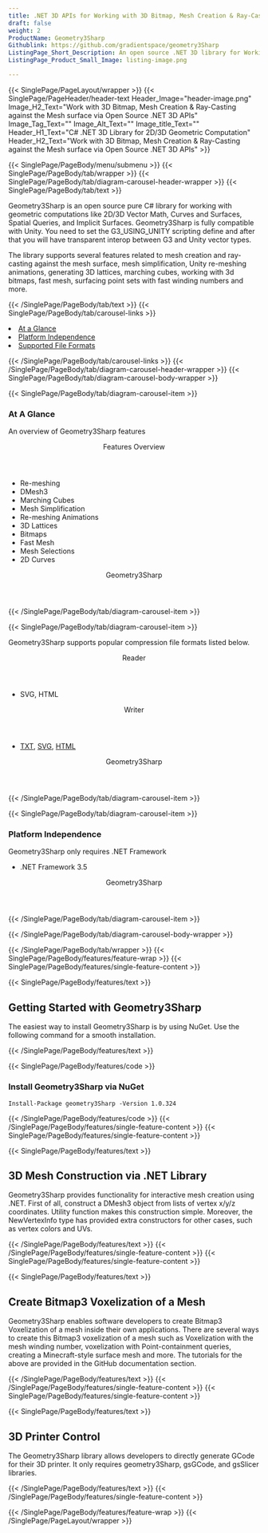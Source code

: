 ```yaml
---
title: .NET 3D APIs for Working with 3D Bitmap, Mesh Creation & Ray-Casting
draft: false
weight: 2
ProductName: Geometry3Sharp
Githublink: https://github.com/gradientspace/geometry3Sharp
ListingPage_Short_Description: An open source .NET 3D library for Working with 3D Bitmap, Mesh Creation & Ray-Casting against the Mesh surface
ListingPage_Product_Small_Image: listing-image.png 

---
```


{{< SinglePage/PageLayout/wrapper >}}
{{< SinglePage/PageHeader/header-text
Header_Image="header-image.png"
Image_H2_Text="Work with 3D Bitmap, Mesh Creation & Ray-Casting against the Mesh surface via Open Source .NET 3D APIs"
Image_Tag_Text=""
Image_Alt_Text=""
Image_title_Text=""
Header_H1_Text="C# .NET 3D Library for 2D/3D Geometric Computation"
Header_H2_Text="Work with 3D Bitmap, Mesh Creation & Ray-Casting against the Mesh surface via Open Source .NET 3D APIs" >}}

{{< SinglePage/PageBody/menu/submenu >}}
{{< SinglePage/PageBody/tab/wrapper >}}
{{< SinglePage/PageBody/tab/diagram-carousel-header-wrapper >}}
{{< SinglePage/PageBody/tab/text >}}



<p>Geometry3Sharp is an open source pure C# library for working with geometric computations like 2D/3D Vector Math, Curves and Surfaces, Spatial Queries, and Implicit Surfaces. Geometry3Sharp is fully compatible with Unity. You need to set the G3_USING_UNITY scripting define and after that you will have transparent interop between G3 and Unity vector types.</p>
<p>The library supports several features related to mesh creation and ray-casting against the mesh surface, mesh simplification, Unity re-meshing animations, generating 3D lattices, marching cubes, working with 3d bitmaps, fast mesh, surfacing point sets with fast winding numbers and more.</p>

{{< /SinglePage/PageBody/tab/text >}}
{{< SinglePage/PageBody/tab/carousel-links >}}

<li data-target="#diagramcarousel" data-slide-to="0"><a href="#">At a Glance</a></li>
<li data-target="#diagramcarousel" data-slide-to="2"><a href="#">Platform Independence</a></li>
<li data-target="#diagramcarousel" data-slide-to="1"><a class="activetab" href="#">Supported File Formats</a></li>


{{< /SinglePage/PageBody/tab/carousel-links >}}
{{< /SinglePage/PageBody/tab/diagram-carousel-header-wrapper >}}
{{< SinglePage/PageBody/tab/diagram-carousel-body-wrapper >}}

{{< SinglePage/PageBody/tab/diagram-carousel-item >}}
<h3>At A Glance</h3>
<p>An overview of Geometry3Sharp features</p>
<div class="diagram1 d1-poi">
<div class="d1-row">
<div class="d1-col d1-left"><header>Features Overview</header>
<ul>
<li>Re-meshing</li>
<li>DMesh3</li>
<li>Marching Cubes</li>
<li>Mesh Simplification</li>
<li>Re-meshing Animations</li>
<li>3D Lattices</li>
<li>Bitmaps</li>
<li>Fast Mesh</li>
<li>Mesh Selections</li>
<li>2D Curves</li>
</ul>
</div>
</div>
<div class="d1-logo" style="border: none;"><!--<img src='listing-image.png' alt="Compression APIs for .NET" />--><header>Geometry3Sharp</header><footer><small></small></footer></div>
<!--/logo--></div>
<!--/diagram1-->
{{< /SinglePage/PageBody/tab/diagram-carousel-item >}}

{{< SinglePage/PageBody/tab/diagram-carousel-item >}}
<p>Geometry3Sharp supports popular compression file formats listed below.</p>
<div class="diagram1 d2 d1-poi">
<div class="d1-row">
<div class="d1-col d1-left"><header><i class="fa fa-arrows-v"> </i> Reader</header>
<ul>
<li>SVG, HTML</li>
</ul>
</div>
<!--/left-->
<div class="d1-col d1-right"><header><i class="fa fa-long-arrow-down"> </i> Writer</header>
<ul>
<li><a href="https://docs.fileformat.com/word-processing/txt/">TXT</a>, <a href="https://docs.fileformat.com/page-description-language/svg/">SVG</a>, <a href="https://docs.fileformat.com/web/html/">HTML</a></li>
</ul>
</div>
<!--/right--></div>
<!--/row-->
<div class="d1-logo" style="border: none;"><!--<img src='listing-image.png' alt="Compression APIs for .NET" />--><header>Geometry3Sharp</header><footer><small></small></footer></div>
<!--/logo--></div>
<!--/diagram2-->
{{< /SinglePage/PageBody/tab/diagram-carousel-item >}}

{{< SinglePage/PageBody/tab/diagram-carousel-item >}}
<h3>Platform Independence</h3>
<p>Geometry3Sharp only requires .NET Framework</p>
<div class="diagram1 d1-poi">
<div class="d1-row">
<div class="d1-col d1-left">
<ul>
<li>.NET Framework 3.5</li>
</ul>
</div>
<!--/left-->
<div class="d1-col d1-right"> </div>
<!--/right--></div>
<!--/row-->
<div class="d1-logo" style="border: none;"><!--<img src='listing-image.png' alt="Compression APIs for .NET" />--><header>Geometry3Sharp</header><footer><small></small></footer></div>
<!--/logo--></div>
<!--/diagram2 -->
{{< /SinglePage/PageBody/tab/diagram-carousel-item >}}

{{< /SinglePage/PageBody/tab/diagram-carousel-body-wrapper >}}

{{< /SinglePage/PageBody/tab/wrapper >}}
{{< SinglePage/PageBody/features/feature-wrap >}}
{{< SinglePage/PageBody/features/single-feature-content >}}

{{< SinglePage/PageBody/features/text >}}
<h2 class="h2title">Getting Started with Geometry3Sharp</h2>
<p>The easiest way to install Geometry3Sharp is by using NuGet. Use the following command for a smooth installation.</p>
{{< /SinglePage/PageBody/features/text >}}

{{< SinglePage/PageBody/features/code >}}
<h3>Install Geometry3Sharp via NuGet</h3>
<pre><code class="html">Install-Package geometry3Sharp -Version 1.0.324 </code></pre>

{{< /SinglePage/PageBody/features/code >}}
{{< /SinglePage/PageBody/features/single-feature-content >}}
{{< SinglePage/PageBody/features/single-feature-content >}}

{{< SinglePage/PageBody/features/text >}}
<h2 class="h2title">3D Mesh Construction via .NET Library</h2>
<p>Geometry3Sharp provides functionality for interactive mesh creation using .NET. First of all, construct a DMesh3 object from lists of vertex x/y/z coordinates. Utility function makes this construction simple. Moreover, the NewVertexInfo type has provided extra constructors for other cases, such as vertex colors and UVs.</p>

{{< /SinglePage/PageBody/features/text >}}
{{< /SinglePage/PageBody/features/single-feature-content >}}
{{< SinglePage/PageBody/features/single-feature-content >}}

{{< SinglePage/PageBody/features/text >}}
<h2 class="h2title">Create Bitmap3 Voxelization of a Mesh</h2>
<p>Geometry3Sharp enables software developers to create Bitmap3 Voxelization of a mesh inside their own applications. There are several ways to create this Bitmap3 voxelization of a mesh such as Voxelization with the mesh winding number, voxelization with Point-containment queries, creating a Minecraft-style surface mesh and more. The tutorials for the above are provided in the GitHub documentation section.</p>
{{< /SinglePage/PageBody/features/text >}}
{{< /SinglePage/PageBody/features/single-feature-content >}}
{{< SinglePage/PageBody/features/single-feature-content >}}

{{< SinglePage/PageBody/features/text >}}
<h2 class="h2title">3D Printer Control </h2>
<p>The Geometry3Sharp library allows developers to directly generate GCode for their 3D printer. It only requires geometry3Sharp, gsGCode, and gsSlicer libraries.</p>

{{< /SinglePage/PageBody/features/text >}}
{{< /SinglePage/PageBody/features/single-feature-content >}}

{{< /SinglePage/PageBody/features/feature-wrap >}}
{{< /SinglePage/PageLayout/wrapper >}}